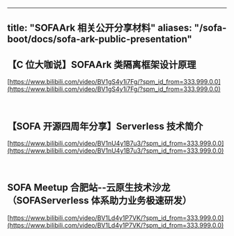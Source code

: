 
---
title: "SOFAArk 相关公开分享材料"
aliases: "/sofa-boot/docs/sofa-ark-public-presentation"
---

## 【C 位大咖说】SOFAArk 类隔离框架设计原理

[https://www.bilibili.com/video/BV1gS4y1i7Fg/?spm_id_from=333.999.0.0](https://www.bilibili.com/video/BV1gS4y1i7Fg/?spm_id_from=333.999.0.0)

<br/>

## 【SOFA 开源四周年分享】Serverless 技术简介

[https://www.bilibili.com/video/BV1nU4y1B7u3/?spm_id_from=333.999.0.0](https://www.bilibili.com/video/BV1nU4y1B7u3/?spm_id_from=333.999.0.0)

<br/>

## SOFA Meetup 合肥站--云原生技术沙龙（SOFAServerless 体系助力业务极速研发）

[https://www.bilibili.com/video/BV1Ld4y1P7VK/?spm_id_from=333.999.0.0](https://www.bilibili.com/video/BV1Ld4y1P7VK/?spm_id_from=333.999.0.0)

<br/>
